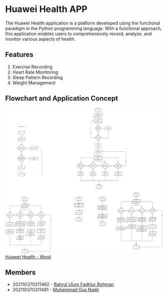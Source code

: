 # Huawei Health APP
The Huawei Health application is a platform developed using the functional paradigm in the Python programming language. With a functional approach, this application enables users to comprehensively record, analyze, and monitor various aspects of health.

## Features
1. Exercise Recording
2. Heart Rate Monitoring
3. Sleep Pattern Recording
4. Weight Management

## Flowchart and Application Concept
![Flowchart](HuaweiFlowchart.png)
[Huawei Health - Word](HuaweiHealth.docx)


## Members
- 202110370311462 - [Bahrul Ulum Fadhlur Rohman](https://github.com/ulumfr)
- 202110370311481 - [Muhammad Gus Nadir](https://github.com/mgusnadir)